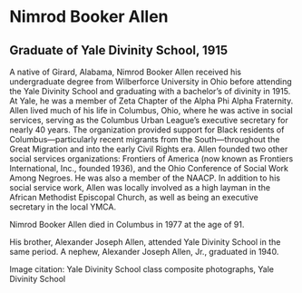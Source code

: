 # Nimrod Booker Allen
## Graduate of Yale Divinity School, 1915
A native of Girard, Alabama, Nimrod Booker Allen received his undergraduate degree from
Wilberforce University in Ohio before attending the Yale Divinity School and graduating with a
bachelor’s of divinity in 1915. At Yale, he was a member of Zeta Chapter of the Alpha Phi Alpha
Fraternity. Allen lived much of his life in Columbus, Ohio, where he was active in social services,
serving as the Columbus Urban League’s executive secretary for nearly 40 years. The
organization provided support for Black residents of Columbus—particularly recent migrants
from the South—throughout the Great Migration and into the early Civil Rights era. Allen
founded two other social services organizations: Frontiers of America (now known as Frontiers
International, Inc., founded 1936), and the Ohio Conference of Social Work Among Negroes. He
was also a member of the NAACP. In addition to his social service work, Allen was locally
involved as a high layman in the African Methodist Episcopal Church, as well as being an
executive secretary in the local YMCA.

Nimrod Booker Allen died in Columbus in 1977 at the age of 91.

His brother, Alexander Joseph Allen, attended Yale Divinity School in the same period. A
nephew, Alexander Joseph Allen, Jr., graduated in 1940.

Image citation: Yale Divinity School class composite photographs, Yale Divinity School
